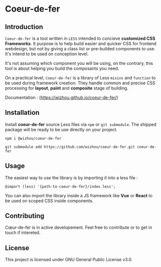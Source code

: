 # Coeur-de-fer

## Introduction

`Coeur-de-fer` is a tool written in `LESS` intended to concieve **customized CSS Frameworks**. It purpose is to help build easier and quicker CSS for frontend webdesign, but not by giving a class list or pre-builded components to use. It's intend to be used on conception level.

It's not assuming which component you will be using, on the contrary, this tool is about helping you build the composants you need.

On a practical level, `Coeur-de-fer` is a library of Less `mixins` and `function` to be used during framework creation. They handle common and precise CSS processing for **layout**, **paint** and **composite** stage of building.

Documentation : (https://wizhou.github.io/coeur-de-fer/)

## Installation

Install **coeur-de-fer** source Less files via `npm` or `git submodule`. The shipped package will be ready to be use directly on your project.

<pre><code class="language-bash">npm i @wizhou/coeur-de-fer</code></pre>
<pre><code class="language-bash">git submodule add https://github.com/wizhou/coeur-de-fer.git coeur-de-fer</code></pre>

## Usage

The easiest way to use the library is by importing it into a less file :

````less
@import (less) '{path-to-coeur-de-fer}/index.less';
````

You can also import the library inside a JS framework like **Vue** or **React** to be used on scoped CSS inside components.

## Contributing

Cœur-de-fer is in active developement. Feel free to contribute or to get in touch if intereted.

## License

This project is licensed under GNU General Public License v3.0.
